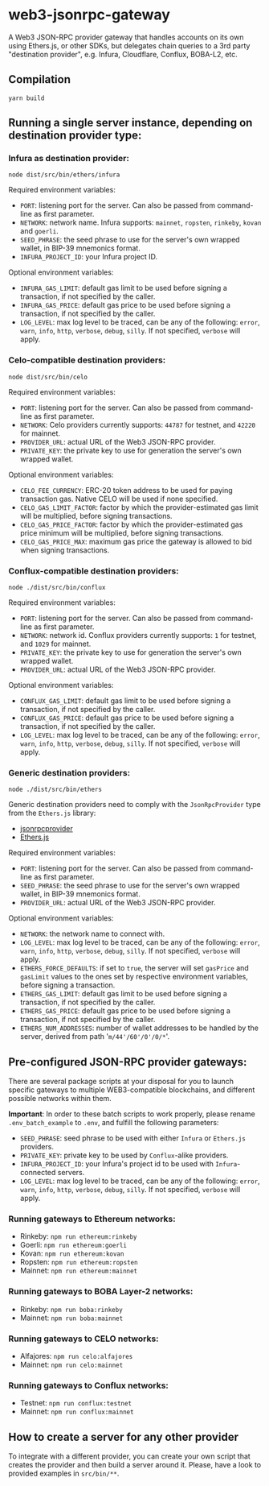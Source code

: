 # web3-jsonrpc-gateway

A Web3 JSON-RPC provider gateway that handles accounts on its own using Ethers.js, or other SDKs, but delegates chain queries to a 3rd party "destination provider", e.g. Infura, Cloudflare, Conflux, BOBA-L2, etc.

## Compilation

```console
yarn build
```

## Running a single server instance, depending on destination provider type:

### Infura as destination provider:

```console
node dist/src/bin/ethers/infura
```

Required environment variables:

- `PORT`: listening port for the server. Can also be passed from command-line as first parameter.
- `NETWORK`: network name. Infura supports: `mainnet`, `ropsten`, `rinkeby`, `kovan` and `goerli`.
- `SEED_PHRASE`: the seed phrase to use for the server's own wrapped wallet, in BIP-39 mnemonics format.
- `INFURA_PROJECT_ID`: your Infura project ID.

Optional environment variables:

- `INFURA_GAS_LIMIT`: default gas limit to be used before signing a transaction, if not specified by the caller.
- `INFURA_GAS_PRICE`: default gas price to be used before signing a transaction, if not specified by the caller.
- `LOG_LEVEL`: max log level to be traced, can be any of the following: `error`, `warn`, `info`, `http`, `verbose`, `debug`, `silly`. If not specified, `verbose` will apply.

### Celo-compatible destination providers:

```console
node dist/src/bin/celo
```

Required environment variables:

- `PORT`: listening port for the server. Can also be passed from command-line as first parameter.
- `NETWORK`: Celo providers currently supports: `44787` for testnet, and `42220` for mainnet.
- `PROVIDER_URL`: actual URL of the Web3 JSON-RPC provider.
- `PRIVATE_KEY`: the private key to use for generation the server's own wrapped wallet.

Optional environment variables:

- `CELO_FEE_CURRENCY`: ERC-20 token address to be used for paying transaction gas. Native CELO will be used if none specified.
- `CELO_GAS_LIMIT_FACTOR`: factor by which the provider-estimated gas limit will be multiplied, before signing transactions.
- `CELO_GAS_PRICE_FACTOR`: factor by which the provider-estimated gas price minimum will be multiplied, before signing transactions.
- `CELO_GAS_PRICE_MAX`: maximum gas price the gateway is allowed to bid when signing transactions.

### Conflux-compatible destination providers:

```console
node ./dist/src/bin/conflux
```

Required environment variables:

- `PORT`: listening port for the server. Can also be passed from command-line as first parameter.
- `NETWORK`: network id. Conflux providers currently supports: `1` for testnet, and `1029` for mainnet.
- `PRIVATE_KEY`: the private key to use for generation the server's own wrapped wallet.
- `PROVIDER_URL`: actual URL of the Web3 JSON-RPC provider.

Optional environment variables:

- `CONFLUX_GAS_LIMIT`: default gas limit to be used before signing a transaction, if not specified by the caller.
- `CONFLUX_GAS_PRICE`: default gas price to be used before signing a transaction, if not specified by the caller.
- `LOG_LEVEL`: max log level to be traced, can be any of the following: `error`, `warn`, `info`, `http`, `verbose`, `debug`, `silly`. If not specified, `verbose` will apply.

### Generic destination providers:

```console
node ./dist/src/bin/ethers
```

Generic destination providers need to comply with the `JsonRpcProvider` type from the `Ethers.js` library:

- [jsonrpcprovider](https://github.com/ethers-io/ethers.js/blob/d395d16fa357ec5dda9b59922cf21c39dc34c071/packages/providers/src.ts/json-rpc-provider.ts#L279-L612)
- [Ethers.js](https://github.com/ethers-io/ethers.js)

Required environment variables:

- `PORT`: listening port for the server. Can also be passed from command-line as first parameter.
- `SEED_PHRASE`: the seed phrase to use for the server's own wrapped wallet, in BIP-39 mnemonics format.
- `PROVIDER_URL`: actual URL of the Web3 JSON-RPC provider.

Optional environment variables:

- `NETWORK`: the network name to connect with.
- `LOG_LEVEL`: max log level to be traced, can be any of the following: `error`, `warn`, `info`, `http`, `verbose`, `debug`, `silly`. If not specified, `verbose` will apply.
- `ETHERS_FORCE_DEFAULTS`: if set to `true`, the server will set `gasPrice` and `gasLimit` values to the ones set by respective environment variables, before signing a transaction.
- `ETHERS_GAS_LIMIT`: default gas limit to be used before signing a transaction, if not specified by the caller.
- `ETHERS_GAS_PRICE`: default gas price to be used before signing a transaction, if not specified by the caller.
- `ETHERS_NUM_ADDRESSES`: number of wallet addresses to be handled by the server, derived from path '`m/44'/60'/0'/0/*`'.

## Pre-configured JSON-RPC provider gateways:

There are several package scripts at your disposal for you to launch specific gateways to multiple WEB3-compatible blockchains, and different possible networks within them.

**Important**: In order to these batch scripts to work properly, please rename `.env_batch_example` to `.env`, and fulfill the following parameters:

- `SEED_PHRASE`: seed phrase to be used with either `Infura` or `Ethers.js` providers.
- `PRIVATE_KEY`: private key to be used by `Conflux`-alike providers.
- `INFURA_PROJECT_ID`: your Infura's project id to be used with `Infura`-connected servers.
- `LOG_LEVEL`: max log level to be traced, can be any of the following: `error`, `warn`, `info`, `http`, `verbose`, `debug`, `silly`. If not specified, `verbose` will apply.

### Running gateways to Ethereum networks:

- Rinkeby: `npm run ethereum:rinkeby`
- Goerli: `npm run ethereum:goerli`
- Kovan: `npm run ethereum:kovan`
- Ropsten: `npm run ethereum:ropsten`
- Mainnet: `npm run ethereum:mainnet`

### Running gateways to BOBA Layer-2 networks:

- Rinkeby: `npm run boba:rinkeby`
- Mainnet: `npm run boba:mainnet`

### Running gateways to CELO networks:

- Alfajores: `npm run celo:alfajores`
- Mainnet: `npm run celo:mainnet`

### Running gateways to Conflux networks:

- Testnet: `npm run conflux:testnet`
- Mainnet: `npm run conflux:mainnet`

## How to create a server for any other provider

To integrate with a different provider, you can create your own script that creates the provider and then build a server around it. Please, have a look to provided examples in `src/bin/**`.
